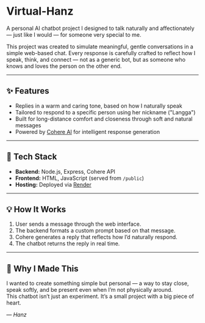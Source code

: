 # Virtual-Hanz

A personal AI chatbot project I designed to talk naturally and affectionately — just like I would — for someone very special to me.

This project was created to simulate meaningful, gentle conversations in a simple web-based chat. Every response is carefully crafted to reflect how I speak, think, and connect — not as a generic bot, but as someone who knows and loves the person on the other end.

---

## ✨ Features

- Replies in a warm and caring tone, based on how I naturally speak
- Tailored to respond to a specific person using her nickname ("Langga")
- Built for long-distance comfort and closeness through soft and natural messages
- Powered by [Cohere AI](https://cohere.com/) for intelligent response generation

---

## 🔧 Tech Stack

- **Backend:** Node.js, Express, Cohere API
- **Frontend:** HTML, JavaScript (served from `/public`)
- **Hosting:** Deployed via [Render](https://render.com/)

---

## 💡 How It Works

1. User sends a message through the web interface.
2. The backend formats a custom prompt based on that message.
3. Cohere generates a reply that reflects how I’d naturally respond.
4. The chatbot returns the reply in real time.

---

## 🧠 Why I Made This

I wanted to create something simple but personal — a way to stay close, speak softly, and be present even when I’m not physically around.  
This chatbot isn’t just an experiment. It’s a small project with a big piece of heart.

— *Hanz*